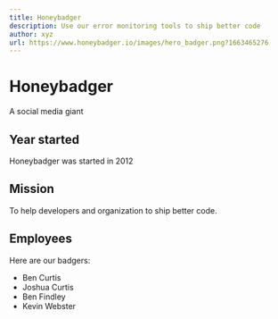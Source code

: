 ```yaml
---
title: Honeybadger
description: Use our error monitoring tools to ship better code
author: xyz
url: https://www.honeybadger.io/images/hero_badger.png?1663465276
---
```

# Honeybadger

A social media giant

## Year started

Honeybadger was started in 2012

## Mission

To help developers and organization to ship better code.

## Employees
Here are our badgers:

- Ben Curtis
- Joshua Curtis
- Ben Findley
- Kevin Webster
